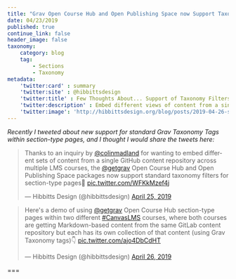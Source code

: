 ```yaml
---
title: "Grav Open Course Hub and Open Publishing Space now Support Taxonomy Filters for Section-type Pages."
date: 04/23/2019
published: true
continue_link: false
header_image: false
taxonomy:
    category: blog
    tag:
        - Sections
        - Taxonomy
metadata:
    'twitter:card' : summary
    'twitter:site' : @hibbittsdesign
    'twitter:title' : Few Thoughts About... Support of Taxonomy Filters for Section-type Pages
    'twitter:description' : Embed different views of content from a single GitHub content repository (inside or outside of an LMS)
    'twitter:image': 'http://hibbittsdesign.org/blog/posts/2019-04-26-section-type-pages-now-support-taxonomy-views/tag.png'
---
```


_Recently I tweeted about new support for standard Grav Taxonomy Tags within section-type pages, and I thought I would share the tweets here:_

<blockquote class="twitter-tweet" data-lang="en"><p lang="en" dir="ltr">Thanks to an inquiry by <a href="https://twitter.com/colinmadland?ref_src=twsrc%5Etfw">@colinmadland</a> for wanting to embed different sets of content from a single GitHub content repository across multiple LMS courses, the <a href="https://twitter.com/getgrav?ref_src=twsrc%5Etfw">@getgrav</a> Open Course Hub and Open Publishing Space packages now support standard taxonomy filters for section-type pages🙌 <a href="https://t.co/WFKkMzef4j">pic.twitter.com/WFKkMzef4j</a></p>&mdash; Hibbitts Design (@hibbittsdesign) <a href="https://twitter.com/hibbittsdesign/status/1121462185345998848?ref_src=twsrc%5Etfw">April 25, 2019</a></blockquote>
<script async src="https://platform.twitter.com/widgets.js" charset="utf-8"></script>

<blockquote class="twitter-tweet" data-lang="en"><p lang="en" dir="ltr">Here&#39;s a demo of using <a href="https://twitter.com/getgrav?ref_src=twsrc%5Etfw">@getgrav</a> Open Course Hub section-type pages within two different <a href="https://twitter.com/hashtag/CanvasLMS?src=hash&amp;ref_src=twsrc%5Etfw">#CanvasLMS</a> courses, where both courses are getting Markdown-based content from the same GitLab content repository but each has its own collection of that content (using Grav Taxonomy tags)👇 <a href="https://t.co/ajo4DbCdHT">pic.twitter.com/ajo4DbCdHT</a></p>&mdash; Hibbitts Design (@hibbittsdesign) <a href="https://twitter.com/hibbittsdesign/status/1121818845017063424?ref_src=twsrc%5Etfw">April 26, 2019</a></blockquote>
<script async src="https://platform.twitter.com/widgets.js" charset="utf-8"></script>

===
